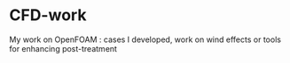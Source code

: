 # CFD-work
My work on OpenFOAM : cases I developed, work on wind effects or tools for enhancing post-treatment
